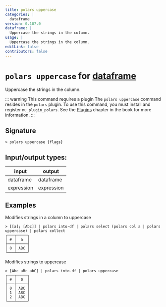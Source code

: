 ```yaml
---
title: polars uppercase
categories: |
  dataframe
version: 0.107.0
dataframe: |
  Uppercase the strings in the column.
usage: |
  Uppercase the strings in the column.
editLink: false
contributors: false
---
```

<!-- This file is automatically generated. Please edit the command in https://github.com/nushell/nushell instead. -->

# `polars uppercase` for [dataframe](/commands/categories/dataframe.md)

<div class='command-title'>Uppercase the strings in the column.</div>

::: warning This command requires a plugin
The `polars uppercase` command resides in the `polars` plugin.
To use this command, you must install and register `nu_plugin_polars`.
See the [Plugins](/book/plugins.html) chapter in the book for more information.
:::


## Signature

```> polars uppercase {flags} ```


## Input/output types:

| input      | output     |
| ---------- | ---------- |
| dataframe  | dataframe  |
| expression | expression |
## Examples

Modifies strings in a column to uppercase
```nu
> [[a]; [Abc]] | polars into-df | polars select (polars col a | polars uppercase) | polars collect
╭───┬─────╮
│ # │  a  │
├───┼─────┤
│ 0 │ ABC │
╰───┴─────╯

```

Modifies strings to uppercase
```nu
> [Abc aBc abC] | polars into-df | polars uppercase
╭───┬─────╮
│ # │  0  │
├───┼─────┤
│ 0 │ ABC │
│ 1 │ ABC │
│ 2 │ ABC │
╰───┴─────╯

```
